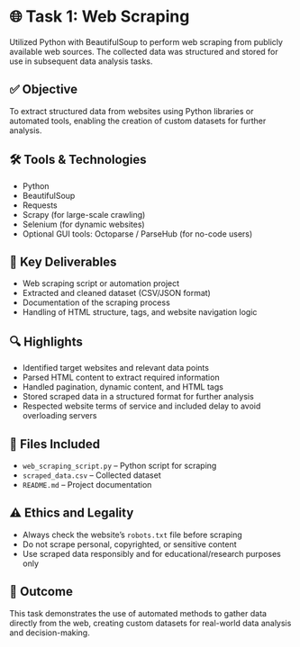 # 🌐 Task 1: Web Scraping
Utilized Python with BeautifulSoup to perform web scraping from publicly available web sources. The collected data was structured and stored for use in subsequent data analysis tasks.       

## ✅ Objective  
To extract structured data from websites using Python libraries or automated tools, enabling the creation of custom datasets for further analysis.

## 🛠️ Tools & Technologies  
- Python  
- BeautifulSoup  
- Requests  
- Scrapy (for large-scale crawling)  
- Selenium (for dynamic websites)  
- Optional GUI tools: Octoparse / ParseHub (for no-code users)

## 📌 Key Deliverables  
- Web scraping script or automation project  
- Extracted and cleaned dataset (CSV/JSON format)  
- Documentation of the scraping process  
- Handling of HTML structure, tags, and website navigation logic

## 🔍 Highlights  
- Identified target websites and relevant data points  
- Parsed HTML content to extract required information  
- Handled pagination, dynamic content, and HTML tags  
- Stored scraped data in a structured format for further analysis  
- Respected website terms of service and included delay to avoid overloading servers

## 📁 Files Included  
- `web_scraping_script.py` – Python script for scraping  
- `scraped_data.csv` – Collected dataset  
- `README.md` – Project documentation  

## ⚠️ Ethics and Legality  
- Always check the website’s `robots.txt` file before scraping  
- Do not scrape personal, copyrighted, or sensitive content  
- Use scraped data responsibly and for educational/research purposes only

## 🧠 Outcome  
This task demonstrates the use of automated methods to gather data directly from the web, creating custom datasets for real-world data analysis and decision-making.
 
